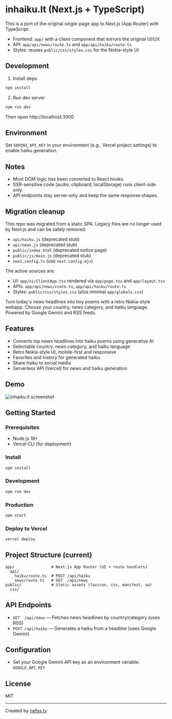 # inhaiku.lt (Next.js + TypeScript)

This is a port of the original single-page app to Next.js (App Router) with TypeScript.

- Frontend: `app/` with a client component that mirrors the original UI/UX
- API: `app/api/news/route.ts` and `app/api/haiku/route.ts`
- Styles: reuses `public/css/styles.css` for the Nokia-style UI

## Development

1) Install deps

```powershell
npm install
```

2) Run dev server

```powershell
npm run dev
```

Then open http://localhost:3000

## Environment

Set `GEMINI_API_KEY` in your environment (e.g., Vercel project settings) to enable haiku generation.

## Notes

- Most DOM logic has been converted to React hooks.
- SSR-sensitive code (audio, clipboard, localStorage) runs client-side only.
- API endpoints stay server-only and keep the same response shapes.

## Migration cleanup

This repo was migrated from a static SPA. Legacy files are no longer used by Next.js and can be safely removed:

- `api/haiku.js` (deprecated stub)
- `api/news.js` (deprecated stub)
- `public/index.html` (deprecated notice page)
- `public/js/main.js` (deprecated stub)
- `next.config.ts` (use `next.config.mjs`)

The active sources are:

- UI: `app/ui/ClientApp.tsx` rendered via `app/page.tsx` and `app/layout.tsx`
- APIs: `app/api/news/route.ts`, `app/api/haiku/route.ts`
- Styles: `public/css/styles.css` (plus minimal `app/globals.css`)

Turn today's news headlines into tiny poems with a retro Nokia-style webapp. Choose your country, news category, and haiku language. Powered by Google Gemini and RSS feeds.

## Features
- Converts top news headlines into haiku poems using generative AI
- Selectable country, news category, and haiku language
- Retro Nokia-style UI, mobile-first and responsive
- Favorites and history for generated haiku
- Share haiku to social media
- Serverless API (Vercel) for news and haiku generation

## Demo
![inhaiku.lt screenshot](preview.jpg)

## Getting Started

### Prerequisites
- Node.js 18+
- Vercel CLI (for deployment)

### Install
```sh
npm install
```

### Development
```sh
npm run dev
```

### Production
```sh
npm start
```

### Deploy to Vercel
```sh
vercel deploy
```

## Project Structure (current)
```
app/                # Next.js App Router (UI + route handlers)
  api/
    haiku/route.ts  # POST /api/haiku
    news/route.ts   # GET  /api/news
public/             # Static assets (favicon, css, manifest, sw)
  css/
```

## API Endpoints
- `GET  /api/news` — Fetches news headlines by country/category (uses RSS)
- `POST /api/haiku` — Generates a haiku from a headline (uses Google Gemini)

## Configuration
- Set your Google Gemini API key as an environment variable: `GOOGLE_API_KEY`

## License
MIT

---
Created by [nefas.tv](https://nefas.tv)
